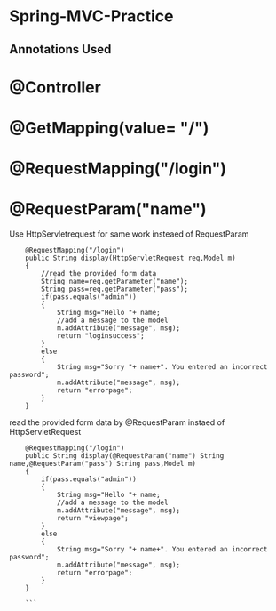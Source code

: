# Spring-MVC-Practice
## Annotations Used

# @Controller
# @GetMapping(value= "/")
# 	@RequestMapping("/login") 
# @RequestParam("name")

Use HttpServletrequest for same work insteaed of RequestParam
```
	@RequestMapping("/login")  
    public String display(HttpServletRequest req,Model m)  
    {  
        //read the provided form data  
        String name=req.getParameter("name");  
        String pass=req.getParameter("pass");  
        if(pass.equals("admin"))  
        {  
            String msg="Hello "+ name;  
            //add a message to the model  
            m.addAttribute("message", msg);  
            return "loginsuccess";  
        }  
        else  
        {  
            String msg="Sorry "+ name+". You entered an incorrect password";  
            m.addAttribute("message", msg);  
            return "errorpage";  
        }     
    } 
```

read the provided form data   by @RequestParam instaed of HttpServletRequest
```
	@RequestMapping("/login") 
    public String display(@RequestParam("name") String name,@RequestParam("pass") String pass,Model m)  
    {  
        if(pass.equals("admin"))  
        {  
            String msg="Hello "+ name;  
            //add a message to the model  
            m.addAttribute("message", msg);  
            return "viewpage";  
        }  
        else  
        {  
            String msg="Sorry "+ name+". You entered an incorrect password";  
            m.addAttribute("message", msg);  
            return "errorpage";  
        }     
    }  
    
    ```
